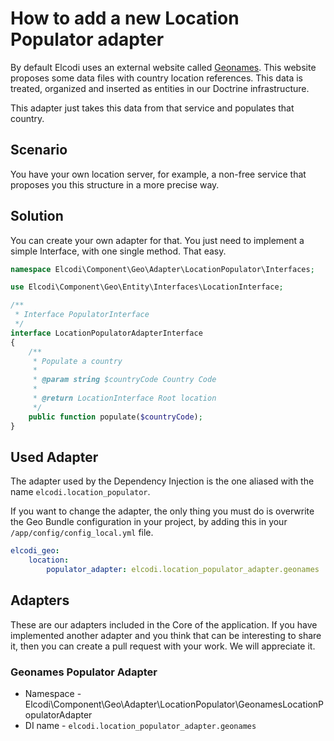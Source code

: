 # How to add a new Location Populator adapter

By default Elcodi uses an external website called
[Geonames](http://www.geonames.org/). This website proposes some data files with
country location references. This data is treated, organized and inserted as
entities in our Doctrine infrastructure.

This adapter just takes this data from that service and populates that country.

## Scenario

You have your own location server, for example, a non-free service that proposes
you this structure in a more precise way.

## Solution

You can create your own adapter for that. You just need to implement a simple
Interface, with one single method. That easy.

``` php
namespace Elcodi\Component\Geo\Adapter\LocationPopulator\Interfaces;

use Elcodi\Component\Geo\Entity\Interfaces\LocationInterface;

/**
 * Interface PopulatorInterface
 */
interface LocationPopulatorAdapterInterface
{
    /**
     * Populate a country
     *
     * @param string $countryCode Country Code
     *
     * @return LocationInterface Root location
     */
    public function populate($countryCode);
}
```

## Used Adapter

The adapter used by the Dependency Injection is the one aliased with the name
`elcodi.location_populator`.

If you want to change the adapter, the only thing you must do is overwrite the
Geo Bundle configuration in your project, by adding this in your
`/app/config/config_local.yml` file.

``` yaml
elcodi_geo:
    location:
        populator_adapter: elcodi.location_populator_adapter.geonames
```

## Adapters

These are our adapters included in the Core of the application. If you have
implemented another adapter and you think that can be interesting to share it,
then you can create a pull request with your work. We will appreciate it.

### Geonames Populator Adapter

* Namespace - Elcodi\Component\Geo\Adapter\LocationPopulator\GeonamesLocationPopulatorAdapter
* DI name - `elcodi.location_populator_adapter.geonames`

